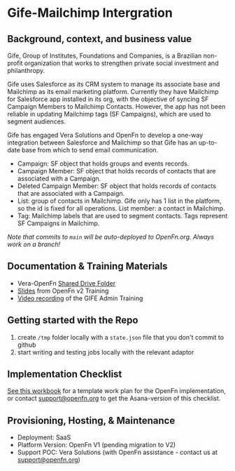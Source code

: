 # Gife-Mailchimp Intergration

## Background, context, and business value

Gife, Group of Institutes, Foundations and Companies, is a Brazilian non-profit
organization that works to strengthen private social investment and
philanthropy.

Gife uses Salesforce as its CRM system to manage its associate base and
Mailchimp as its email marketing platform. Currently they have Mailchimp for
Salesforce app installed in its org, with the objective of syncing SF Campaign
Members to Mailchimp Contacts. However, the app has not been reliable in
updating Mailchimp tags (SF Campaigns), which are used to segment audiences.

Gife has engaged Vera Solutions and OpenFn to develop a one-way integration
between Salesforce and Mailchimp so that Gife has an up-to-date base from which
to send email communication.

- Campaign: SF object that holds groups and events records.
- Campaign Member: SF object that holds records of contacts that are associated
  with a Campaign.
- Deleted Campaign Member: SF object that holds records of contacts that are
  associated with a Campaign.
- List: group of contacts in Mailchimp. Gife only has 1 list in the platform, so
  the id is fixed for all operations. List member: a contact in Mailchimp.
- Tag: Mailchimp labels that are used to segment contacts. Tags represent SF
  Campaigns in Mailchimp.

_Note that commits to `main` will be auto-deployed to OpenFn.org. Always work on
a branch!_

## Documentation & Training Materials
- Vera-OpenFn [Shared Drive Folder](https://drive.google.com/drive/u/0/folders/1dMuhErl8tuTV7Il1SrLDSux0XhgKohHT)
- [Slides](https://docs.google.com/presentation/d/197bEm2ozVsuy8HaH3o0FYmq83fnK4bSfBzKuv9M48TQ/edit?usp=sharing) from OpenFn v2 Training
- [Video recording](https://drive.google.com/file/d/1l2SyyarwRBNekblxSc4c-8vfrSPtP6PI/view?usp=sharing) of the GIFE Admin Training


## Getting started with the Repo

1. create `/tmp` folder locally with a `state.json` file that you don't commit
   to github
2. start writing and testing jobs locally with the relevant adaptor

## Implementation Checklist

[See this workbook](https://docs.google.com/spreadsheets/d/1_XY0nx0OLNUsogrIHnRaSTyZ-KdcSXks-tqwm3ZfMc4/edit#gid=72612093)
for a template work plan for the OpenFn implementation, or contact
support@openfn.org to get the Asana-version of this checklist.

## Provisioning, Hosting, & Maintenance

- Deployment: SaaS
- Platform Version: OpenFn V1 (pending migration to V2)
- Support POC: Vera Solutions (with OpenFn assistance - contact us at support@openfn.org)

